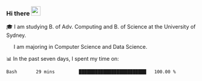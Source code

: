 ### Hi there <img src="https://media.giphy.com/media/hvRJCLFzcasrR4ia7z/giphy.gif" width="25px">

🎓 I am studying B. of Adv. Computing and B. of Science at the University of Sydney.

     I am majoring in Computer Science and Data Science.

📊 In the past seven days, I spent my time on:
<!--START_SECTION:waka-->
```text
Bash       29 mins         █████████████████████████   100.00 % 
```
<!--END_SECTION:waka-->

